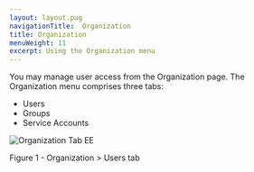 ```yaml
---
layout: layout.pug
navigationTitle:  Organization
title: Organization
menuWeight: 11
excerpt: Using the Organization menu
---
```


You may manage user access from the Organization page. The Organization menu comprises three tabs:

- Users
- Groups
- Service Accounts

![Organization Tab EE](/1.13/img/GUI-Organization-Users-Users_List_Empty-1_12.png)

Figure 1 - Organization > Users tab
